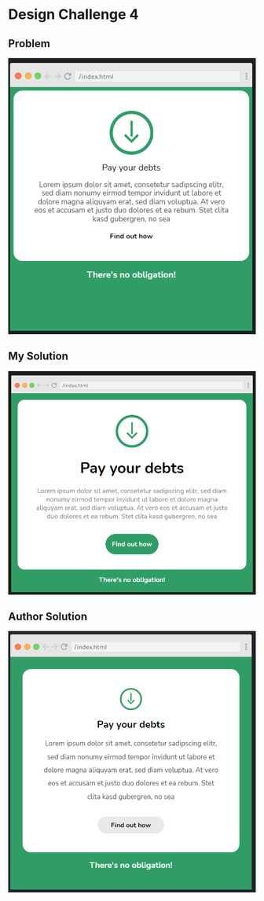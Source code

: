# Design Challenge 4

## Problem
<p align="center"><img src="problem.png" width="700px"></p>


## My Solution
<p align="center"><img src="my-solution.png" width="700px"></p>

## Author Solution
<p align="center"><img src="author-solution.png" width="700px"></p>
